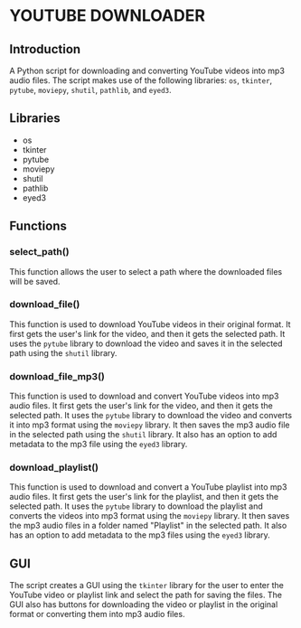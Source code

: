 # YOUTUBE DOWNLOADER

## Introduction
A Python script for downloading and converting YouTube videos into mp3 audio files. The script makes use of the following libraries: `os`, `tkinter`, `pytube`, `moviepy`, `shutil`, `pathlib`, and `eyed3`.

## Libraries
- os
- tkinter
- pytube
- moviepy
- shutil
- pathlib
- eyed3

## Functions

### select_path()
This function allows the user to select a path where the downloaded files will be saved.

### download_file()
This function is used to download YouTube videos in their original format. It first gets the user's link for the video, and then it gets the selected path. It uses the `pytube` library to download the video and saves it in the selected path using the `shutil` library.

### download_file_mp3()
This function is used to download and convert YouTube videos into mp3 audio files. It first gets the user's link for the video, and then it gets the selected path. It uses the `pytube` library to download the video and converts it into mp3 format using the `moviepy` library. It then saves the mp3 audio file in the selected path using the `shutil` library. It also has an option to add metadata to the mp3 file using the `eyed3` library.

### download_playlist()
This function is used to download and convert a YouTube playlist into mp3 audio files. It first gets the user's link for the playlist, and then it gets the selected path. It uses the `pytube` library to download the playlist and converts the videos into mp3 format using the `moviepy` library. It then saves the mp3 audio files in a folder named "Playlist" in the selected path. It also has an option to add metadata to the mp3 files using the `eyed3` library.

## GUI
The script creates a GUI using the `tkinter` library for the user to enter the YouTube video or playlist link and select the path for saving the files. The GUI also has buttons for downloading the video or playlist in the original format or converting them into mp3 audio files.
